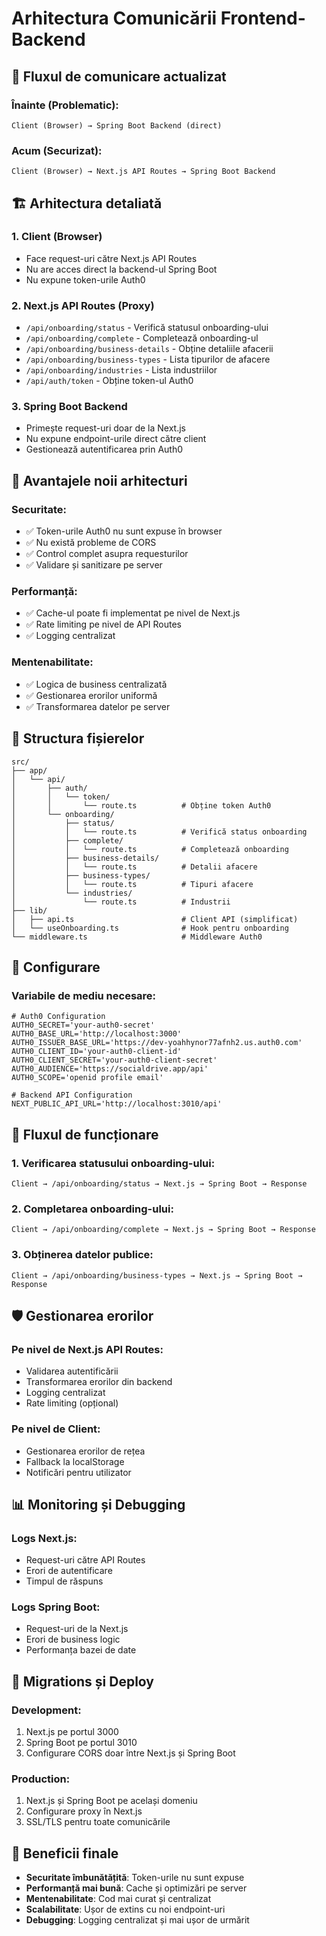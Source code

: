 # Arhitectura Comunicării Frontend-Backend

## 🔄 **Fluxul de comunicare actualizat**

### **Înainte (Problematic):**
```
Client (Browser) → Spring Boot Backend (direct)
```

### **Acum (Securizat):**
```
Client (Browser) → Next.js API Routes → Spring Boot Backend
```

## 🏗️ **Arhitectura detaliată**

### 1. **Client (Browser)**
- Face request-uri către Next.js API Routes
- Nu are acces direct la backend-ul Spring Boot
- Nu expune token-urile Auth0

### 2. **Next.js API Routes (Proxy)**
- `/api/onboarding/status` - Verifică statusul onboarding-ului
- `/api/onboarding/complete` - Completează onboarding-ul
- `/api/onboarding/business-details` - Obține detaliile afacerii
- `/api/onboarding/business-types` - Lista tipurilor de afacere
- `/api/onboarding/industries` - Lista industriilor
- `/api/auth/token` - Obține token-ul Auth0

### 3. **Spring Boot Backend**
- Primește request-uri doar de la Next.js
- Nu expune endpoint-urile direct către client
- Gestionează autentificarea prin Auth0

## 🔐 **Avantajele noii arhitecturi**

### **Securitate:**
- ✅ Token-urile Auth0 nu sunt expuse în browser
- ✅ Nu există probleme de CORS
- ✅ Control complet asupra requesturilor
- ✅ Validare și sanitizare pe server

### **Performanță:**
- ✅ Cache-ul poate fi implementat pe nivel de Next.js
- ✅ Rate limiting pe nivel de API Routes
- ✅ Logging centralizat

### **Mentenabilitate:**
- ✅ Logica de business centralizată
- ✅ Gestionarea erorilor uniformă
- ✅ Transformarea datelor pe server

## 📁 **Structura fișierelor**

```
src/
├── app/
│   └── api/
│       ├── auth/
│       │   └── token/
│       │       └── route.ts          # Obține token Auth0
│       └── onboarding/
│           ├── status/
│           │   └── route.ts          # Verifică status onboarding
│           ├── complete/
│           │   └── route.ts          # Completează onboarding
│           ├── business-details/
│           │   └── route.ts          # Detalii afacere
│           ├── business-types/
│           │   └── route.ts          # Tipuri afacere
│           └── industries/
│               └── route.ts          # Industrii
├── lib/
│   ├── api.ts                        # Client API (simplificat)
│   └── useOnboarding.ts              # Hook pentru onboarding
└── middleware.ts                     # Middleware Auth0
```

## 🔧 **Configurare**

### **Variabile de mediu necesare:**
```env
# Auth0 Configuration
AUTH0_SECRET='your-auth0-secret'
AUTH0_BASE_URL='http://localhost:3000'
AUTH0_ISSUER_BASE_URL='https://dev-yoahhynor77afnh2.us.auth0.com'
AUTH0_CLIENT_ID='your-auth0-client-id'
AUTH0_CLIENT_SECRET='your-auth0-client-secret'
AUTH0_AUDIENCE='https://socialdrive.app/api'
AUTH0_SCOPE='openid profile email'

# Backend API Configuration
NEXT_PUBLIC_API_URL='http://localhost:3010/api'
```

## 🚀 **Fluxul de funcționare**

### **1. Verificarea statusului onboarding-ului:**
```
Client → /api/onboarding/status → Next.js → Spring Boot → Response
```

### **2. Completarea onboarding-ului:**
```
Client → /api/onboarding/complete → Next.js → Spring Boot → Response
```

### **3. Obținerea datelor publice:**
```
Client → /api/onboarding/business-types → Next.js → Spring Boot → Response
```

## 🛡️ **Gestionarea erorilor**

### **Pe nivel de Next.js API Routes:**
- Validarea autentificării
- Transformarea erorilor din backend
- Logging centralizat
- Rate limiting (opțional)

### **Pe nivel de Client:**
- Gestionarea erorilor de rețea
- Fallback la localStorage
- Notificări pentru utilizator

## 📊 **Monitoring și Debugging**

### **Logs Next.js:**
- Request-uri către API Routes
- Erori de autentificare
- Timpul de răspuns

### **Logs Spring Boot:**
- Request-uri de la Next.js
- Erori de business logic
- Performanța bazei de date

## 🔄 **Migrations și Deploy**

### **Development:**
1. Next.js pe portul 3000
2. Spring Boot pe portul 3010
3. Configurare CORS doar între Next.js și Spring Boot

### **Production:**
1. Next.js și Spring Boot pe același domeniu
2. Configurare proxy în Next.js
3. SSL/TLS pentru toate comunicările

## 🎯 **Beneficii finale**

- **Securitate îmbunătățită**: Token-urile nu sunt expuse
- **Performanță mai bună**: Cache și optimizări pe server
- **Mentenabilitate**: Cod mai curat și centralizat
- **Scalabilitate**: Ușor de extins cu noi endpoint-uri
- **Debugging**: Logging centralizat și mai ușor de urmărit 